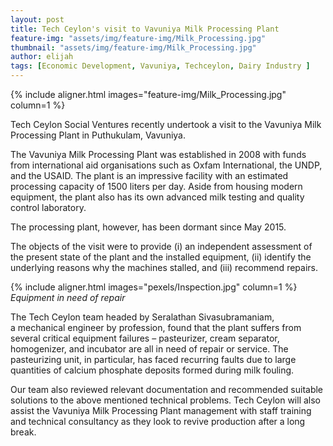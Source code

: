 ```yaml
---
layout: post
title: Tech Ceylon's visit to Vavuniya Milk Processing Plant
feature-img: "assets/img/feature-img/Milk_Processing.jpg"
thumbnail: "assets/img/feature-img/Milk_Processing.jpg"
author: elijah
tags: [Economic Development, Vavuniya, Techceylon, Dairy Industry ]
---
```


{% include aligner.html images="feature-img/Milk_Processing.jpg" column=1 %}

Tech Ceylon Social Ventures recently undertook a visit to the Vavuniya Milk Processing Plant in Puthukulam, Vavuniya.

The Vavuniya Milk Processing Plant was established in 2008 with funds from international aid organisations such as Oxfam International, the UNDP, and the USAID. The plant is an impressive facility with an estimated processing capacity of 1500 liters per day. Aside from housing modern equipment, the plant also has its own advanced milk testing and quality control laboratory.

The processing plant, however, has been dormant since May 2015.

The objects of the visit were to provide (i) an independent assessment of the present state of the plant and the installed equipment, (ii) identify the underlying reasons why the machines stalled, and (iii) recommend repairs.

{% include aligner.html images="pexels/Inspection.jpg" column=1 %}
_Equipment in need of repair_

The Tech Ceylon team headed by Seralathan Sivasubramaniam, a mechanical engineer by profession, found that the plant suffers from several critical equipment failures – pasteurizer, cream separator, homogenizer, and incubator are all in need of repair or service. The pasteurizing unit, in particular, has faced recurring faults due to large quantities of calcium phosphate deposits formed during milk fouling.

Our team also reviewed relevant documentation and recommended suitable solutions to the above mentioned technical problems. Tech Ceylon will also assist the Vavuniya Milk Processing Plant management with staff training and technical consultancy as they look to revive production after a long break.
